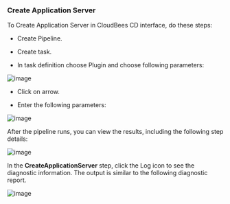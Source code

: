
### Create Application Server

To Create Application Server in CloudBees CD interface, do these steps:

* Create Pipeline.

* Create task.

* In task definition choose Plugin and choose following parameters:

![image](images/CreateApplicationServer/PipelinePicker.png)

* Click on arrow.

* Enter the following parameters:

![image](images/CreateApplicationServer/PipelineConfig.png)


After the pipeline runs, you can view the results, including the following step details:

![image](images/CreateApplicationServer/PipelineResult.png)

In the **CreateApplicationServer** step, click the Log icon to see the diagnostic information. The output is similar to the following diagnostic report.

![image](images/CreateApplicationServer/PipelineLog.png)

